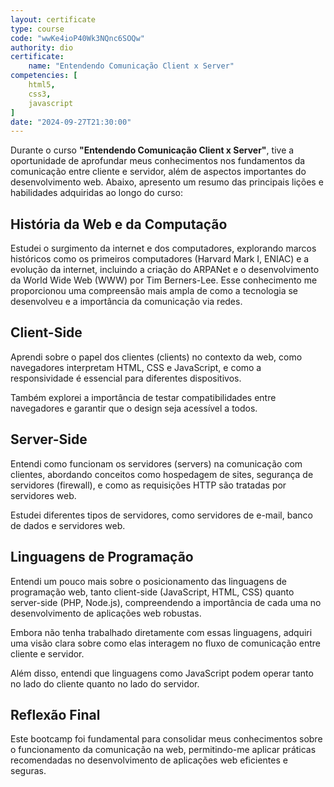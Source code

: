 ```yaml
---
layout: certificate
type: course
code: "wwKe4ioP40Wk3NQnc6SOQw"
authority: dio
certificate:
    name: "Entendendo Comunicação Client x Server"
competencies: [
    html5,
    css3,
    javascript
]
date: "2024-09-27T21:30:00"
---
```


<!--
#    code: "BDQAQZ7K"
#    image: "certificate.png"
#    workload: 2
#    validationLink: "https://www.dio.me/certificate/BDQAQZ7K/share"
#    download: "link.com"
#level: basic
#date:
#    issued: "2024-09-27T21:30:00"
#    expiration: null
#competencies: [
#    "História da Web",
#    "Arquitetura Cliente-Servidor",
#    "Tecnologias Client-Side",
#    "Tecnologias Server-Side",
#    "HTML",
#    "CSS",
#    "javascript"
#]
#banner:
#    image: "/assets/banner/banner.jpg"
-->

Durante o curso **"Entendendo Comunicação Client x Server"**, tive a oportunidade de aprofundar meus conhecimentos nos fundamentos da comunicação entre cliente e servidor, além de aspectos importantes do desenvolvimento web. Abaixo, apresento um resumo das principais lições e habilidades adquiridas ao longo do curso:

## História da Web e da Computação

Estudei o surgimento da internet e dos computadores, explorando marcos históricos como os primeiros computadores (Harvard Mark I, ENIAC) e a evolução da internet, incluindo a criação do ARPANet e o desenvolvimento da World Wide Web (WWW) por Tim Berners-Lee.
Esse conhecimento me proporcionou uma compreensão mais ampla de como a tecnologia se desenvolveu e a importância da comunicação via redes.

## Client-Side

Aprendi sobre o papel dos clientes (clients) no contexto da web, como navegadores interpretam HTML, CSS e JavaScript, e como a responsividade é essencial para diferentes dispositivos.

Também explorei a importância de testar compatibilidades entre navegadores e garantir que o design seja acessível a todos.

## Server-Side

Entendi como funcionam os servidores (servers) na comunicação com clientes, abordando conceitos como hospedagem de sites, segurança de servidores (firewall), e como as requisições HTTP são tratadas por servidores web.

Estudei diferentes tipos de servidores, como servidores de e-mail, banco de dados e servidores web.

## Linguagens de Programação

Entendi um pouco mais sobre o posicionamento das linguagens de programação web, tanto client-side (JavaScript, HTML, CSS) quanto server-side (PHP, Node.js), compreendendo a importância de cada uma no desenvolvimento de aplicações web robustas.

Embora não tenha trabalhado diretamente com essas linguagens, adquiri uma visão clara sobre como elas interagem no fluxo de comunicação entre cliente e servidor.

Além disso, entendi que linguagens como JavaScript podem operar tanto no lado do cliente quanto no lado do servidor.

## Reflexão Final

Este bootcamp foi fundamental para consolidar meus conhecimentos sobre o funcionamento da comunicação na web, permitindo-me aplicar práticas recomendadas no desenvolvimento de aplicações web eficientes e seguras.